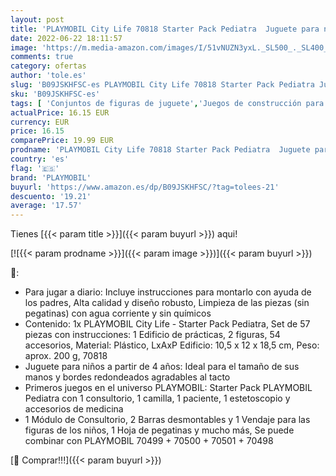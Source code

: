 ```yaml
---
layout: post
title: 'PLAYMOBIL City Life 70818 Starter Pack Pediatra  Juguete para niños a partir de 4 años'
date: 2022-06-22 18:11:57
image: 'https://m.media-amazon.com/images/I/51vNUZN3yxL._SL500_._SL400_.jpg'
comments: true
category: ofertas
author: 'tole.es'
slug: 'B09JSKHFSC-es PLAYMOBIL City Life 70818 Starter Pack Pediatra Juguete...'
sku: 'B09JSKHFSC-es'
tags: [ 'Conjuntos de figuras de juguete','Juegos de construcción para niños','Juguetes','Juguetes y juegos','Muñecos y figuras','playmobil','🇪🇸', ]
actualPrice: 16.15 EUR
currency: EUR
price: 16.15
comparePrice: 19.99 EUR
prodname: 'PLAYMOBIL City Life 70818 Starter Pack Pediatra  Juguete para niños a partir de 4 años'
country: 'es'
flag: '🇪🇸'
brand: 'PLAYMOBIL'
buyurl: 'https://www.amazon.es/dp/B09JSKHFSC/?tag=tolees-21'
descuento: '19.21'
average: '17.57'
---
```


Tienes [{{< param title >}}]({{< param buyurl >}}) aqui!

[![{{< param prodname >}}]({{< param image >}})]({{< param buyurl >}})

🔎:

- Para jugar a diario: Incluye instrucciones para montarlo con ayuda de los padres, Alta calidad y diseño robusto, Limpieza de las piezas (sin pegatinas) con agua corriente y sin químicos
- Contenido: 1x PLAYMOBIL City Life - Starter Pack Pediatra, Set de 57 piezas con instrucciones: 1 Edificio de prácticas, 2 figuras, 54 accesorios, Material: Plástico, LxAxP Edificio: 10,5 x 12 x 18,5 cm, Peso: aprox. 200 g, 70818
- Juguete para niños a partir de 4 años: Ideal para el tamaño de sus manos y bordes redondeados agradables al tacto
- Primeros juegos en el universo PLAYMOBIL: Starter Pack PLAYMOBIL Pediatra con 1 consultorio, 1 camilla, 1 paciente, 1 estetoscopio y accesorios de medicina
- 1 Módulo de Consultorio, 2 Barras desmontables y 1 Vendaje para las figuras de los niños, 1 Hoja de pegatinas y mucho más, Se puede combinar con PLAYMOBIL 70499 + 70500 + 70501 + 70498

[🛒 Comprar!!!]({{< param buyurl >}})
